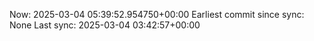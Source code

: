 Now: 2025-03-04 05:39:52.954750+00:00 Earliest commit since sync: None Last sync: 2025-03-04 03:42:57+00:00
